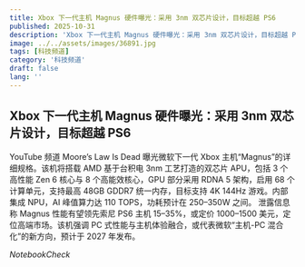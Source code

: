 ```yaml
---
title: Xbox 下一代主机 Magnus 硬件曝光：采用 3nm 双芯片设计，目标超越 PS6
published: 2025-10-31
description: 'Xbox 下一代主机 Magnus 硬件曝光：采用 3nm 双芯片设计，目标超越 PS6'
image: ../../assets/images/36891.jpg
tags: [科技频道]
category: '科技频道'
draft: false
lang: ''
---
```


## Xbox 下一代主机 Magnus 硬件曝光：采用 3nm 双芯片设计，目标超越 PS6

YouTube 频道 Moore’s Law Is Dead 曝光微软下一代 Xbox 主机“Magnus”的详细规格。该机将搭载 AMD 基于台积电 3nm 工艺打造的双芯片 APU，包括 3 个高性能 Zen 6 核心与 8 个高能效核心，GPU 部分采用 RDNA 5 架构，启用 68 个计算单元，支持最高 48GB GDDR7 统一内存，目标支持 4K 144Hz 游戏。内部集成 NPU，AI 峰值算力达 110 TOPS，功耗预计在 250–350W 之间。
泄露信息称 Magnus 性能有望领先索尼 PS6 主机 15–35%，或定价 1000–1500 美元，定位高端市场。该机强调 PC 式性能与主机体验融合，或代表微软“主机-PC 混合化”的新方向，预计于 2027 年发布。

*NotebookCheck*
